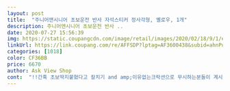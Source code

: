 ```yaml
---
layout: post 
title:  "주니어앤시니어 초보운전 반사 자석스티커 정사각형, 옐로우, 1개" 
description: 주니어앤시니어 초보운전 반사 ..
date: 2020-07-27 15:56:39 
img: https://static.coupangcdn.com/image/retail/images/2020/02/18/9/1/e811e2a4-72b3-4592-803d-80e3a95d9bcf.jpg 
linkUrl: https://link.coupang.com/re/AFFSDP?lptag=AF3600438&subid=ahnPublicAsk&pageKey=1271826329&itemId=2276623198&vendorItemId=70273788984&traceid=V0-113-8e6bf5ea58c25bdc 
categories: [1018] 
color: CF36BB 
price: 6670 
author: Ask View Shop 
cont:  "!!간혹 초보딱지붙혔다고 칼치기 and amp;이유없는크락션으로 무시하는분들이 계시는데.<br/>.<br/> 무시한만큼 저도 그분들 무시할려구요^^ 초보분들 괜히 빵빵거린다고 기죽지맙시다! 초보는초보일뿐 자기네들도 병아릿적시절기억못하나 인격파탄자들은 무시가답! 우린 안전운전해서 양보운전자가 됩시다♡<br/>다른 후기에서도 봤지만 작긴 작아요.<br/> 그래도 노란색이라 멀리서도 눈에 띕니다.<br/> 저는 옆에도 붙여놨더니 회사사람들 모두 제 차는 입구부터 알아볼 정도.<br/> 붙여보니 이 크기가 딱 차 번호판 위부터 굽어지는 부분까지더라 더 크면 뜨거나 구부러져서 잘 떨어질 것 같네요.<br/> 더 큰거 원하시면 같은 회사 길고 얇은 거 보세요 저는 로켓이라 이거 삼.<br/><br/>대중교통 이용하다가 코로나때문에 울며겨자먹기로 부모님차로 출근하게된 초보입니다.<br/> 제 출근길에 어린이 보호구역이 여러개인데다 주정차차량도 많고 출근차들로 항상 복잡해요.<br/> 하지만 칼치기하는 차는 기본에 어린이 보호구역인데도 30km 운전하면 시비거는 차도 많은데 거기다 골목길도 통과해야하고! 그런데 나는 초보운전인데 부모님차는 어떤 걸 타도 대형이라 빠져나가기 힘들고!<br/>떼고나면 깨끗하니 편하네요<br/>물론 이거 붙였다고 안심하면 안 되고, 방어운전, 안전운전 꼭 하셔야하지만요.<br/> 언젠가 안 붙이고 할 수 있을 때가 오면 좋겠네요!<br/>붙였다 떼었다 할수있으니 좋아요 부착도 잘 되어있구요<br/>시내운전만 하다가 고속도로 첨 오르게되서 샀어요<br/>우선 자국안남고 부착하기 너무편리한 자석스티커라 너무좋네요♡♡♡<br/>유리에 붙이긴 싫고 남편이 가끔 타기도 하구요<br/>자기 차가 아닌 차로 운전해야하는 초보운전 꼭 사세요!<br/>진짜 대처능력 부족산데 다른 차들은 계속 들이대고 이대로가단 사고나겠다 싶었어요.<br/> 차라리 먼저 가시라고 초보운전 스티커를 붙이고 싶었는데 부모님이 차에 자국남아 싫어하셨어요.<br/> 빌려타는 입장이니 못 붙이겠거라구요.<br/> 그런데 이건 자석으로 된 걸 보고 바로 샀습니다.<br/> 첨에 너무 잘 붙고 잘 떨어지길래 중간에 툭 떨어지는 거 아닌가 생각했어요.<br/> 지금까지 폭우, 강풍주의보, 황사먼지, 폭우+강풍 다 겪어봤는데 떨어진 적 없습니다.<br/> 다른 사람이 운전할 때는 냉장고 자석처럼 떼면 그만이구요.<br/><br/>참고로 저는 아직 자차가없어서 부모님차로 연습중이라 스티커자국안남는 자석스티커로산건데 자차아니라 빌려타는용도로 타시는분들께 추천드려요 오늘 붙히고 주행했는데 안떨어지고 잘버텨줬어요! 비오는날바람많이부는날도 겪어보고 추가후기 남기러 올게요 모든 초보운전자분들 화이팅 하자구욧 ! )<br/>초보운전하시는분들 요 상품 강추드립니다 자극적인문구가아닌 보기에도 편안한 문구에 크기도 너무크지도않고 그렇타고 엄청작지도않은 저는 딱 부착하기 좋은크기였던거같아요! 초보딱지붙혔으니 ☆안전운전! 방어운전!☆해서 무사고로 초보딱지때는 그날까지 노력하겠습니다<br/>" 
---
```

